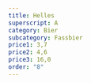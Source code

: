```yaml
---
title: Helles
superscript: A
category: Bier
subcategory: Fassbier
price1: 3,7
price2: 4,6
price3: 16,0
order: "8"
---
```

